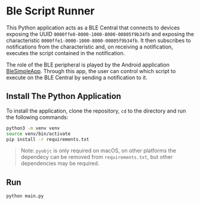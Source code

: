 # Ble Script Runner
This Python application acts as a BLE Central that connects to devices exposing the UUID `0000ffe0-0000-1000-8000-00805f9b34fb` and exposing the characteristic `0000ffe1-0000-1000-8000-00805f9b34fb`. It then subscribes to notifications from the characteristic and, on receiving a notification, executes the script contained in the notification.

The role of the BLE peripheral is played by the Android application [BleSimpleApp](https://github.com/lorenzofelletti/SimpleBleApp). Through this app, the user can control which script to execute on the BLE Central by sending a notification to it.

## Install The Python Application
To install the application, clone the repository, `cd` to the directory and run the following commands:
```Bash
python3 -m venv venv
source venv/bin/activate
pip install -r requirements.txt
```

> Note: `pyobjc` is only required on macOS, on other platforms the dependecy can be removed from `requirements.txt`, but other dependencies may be required.

## Run
```Bash
python main.py
```
